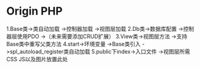# Origin PHP
1.Base类->类自动加载
		->控制器加载
		->视图层加载
2.Db类->数据库配置
		->控制器层使用PDO
		->（未来需要添加CRUD扩展）
3.View类->视图层方法
		->支持Base类中重写父类方法
4.start->环境变量
		->Base类引入
		->spl_autoload_register类自动加载
5.public下index->入口文件
		->视图层所需CSS JS以及图片放置此处
